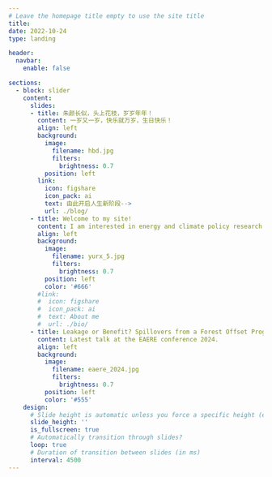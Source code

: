 ```yaml
---
# Leave the homepage title empty to use the site title
title:
date: 2022-10-24
type: landing

header:
  navbar:
    enable: false

sections:
  - block: slider
    content:
      slides:
      - title: 朱颜长似，头上花枝，岁岁年年！
        content: 一岁又一岁，快乐就万岁，生日快乐！
        align: left
        background:
          image:
            filename: hbd.jpg
            filters:
              brightness: 0.7
          position: left
        link:
          icon: figshare
          icon_pack: ai
          text: 由此开启人生新阶段-->
          url: ./blog/
      - title: Welcome to my site!
        content: I am interested in energy and climate policy research.
        align: left
        background:
          image:
            filename: yurx_5.jpg
            filters:
              brightness: 0.7
          position: left
          color: '#666'
        #link:
        #  icon: figshare
        #  icon_pack: ai
        #  text: About me
        #  url: ./bio/
      - title: Leakage or Benefit? Spillovers from a Forest Offset Program in China
        content: Latest talk at the EAERE conference 2024.
        align: left
        background:
          image:
            filename: eaere_2024.jpg
            filters:
              brightness: 0.7
          position: left
          color: '#555'
    design:
      # Slide height is automatic unless you force a specific height (e.g. '400px')
      slide_height: ''
      is_fullscreen: true
      # Automatically transition through slides?
      loop: true
      # Duration of transition between slides (in ms)
      interval: 4500
---
```

